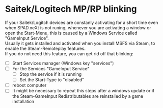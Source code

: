 # Saitek/Logitech MP/RP blinking

If your Saitek/Logitch devices are constanly activating for a short time even when SPAD.neXt is not runing, whenever you are activating a window or open the Start-Menu, this is caused by a Windows Service called "GameInput Service". \
Usually it gets installed and activated when you install MSFS via Steam, to enable the Steam-Remoteplay features. \
If you do not need this feature, you can get rid off that blinking:

* [ ] Start Services manager (Windows key "services")
* [ ] For the Services "GameInput Service"&#x20;
  * [ ] Stop the service if it is running
  * [ ] Set the Start-Type to "disabled"
* [ ] reboot computer
* [ ] It might be necessary to repeat this steps after a windows update or if the Steam-GameInput Redistributables are reinstalled by a game installation
